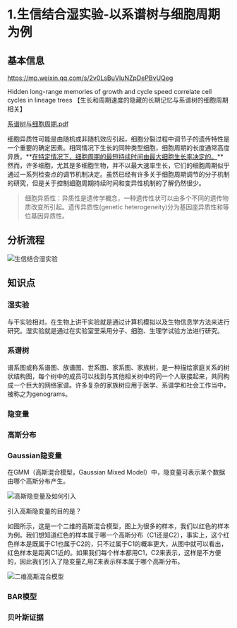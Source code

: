 # 1.生信结合湿实验-以系谱树与细胞周期为例

## 基本信息

https://mp.weixin.qq.com/s/2v0LsBuVIuNZpDePBvUQeg

Hidden long-range memories of growth and cycle speed correlate cell cycles in lineage trees 【生长和周期速度的隐藏的长期记忆与系谱树的细胞周期相关】

 [系谱树与细胞周期.pdf](https://github.com/lifescience4ever/Files/blob/main/Kun%20Ling%20-%20Five%20TM%20domanins%20appear%20sufficient%20for%20a%20GPCR.pdf)

细胞异质性可能是由随机或非随机效应引起，细胞分裂过程中调节子的遗传特性是一个重要的确定因素。相同情况下生长的同种类型细胞，细胞周期的长度通常高度异质。**<u>在特定情况下，细胞周期的最短持续时间由最大细胞生长率决定的。</u>**然而，许多细胞，尤其是多细胞生物，并不以最大速率生长，它们的细胞周期似乎通过一系列检查点的调节机制决定。虽然已经有许多关于细胞周期调节的分子机制的研究，但是关于控制细胞周期持续时间和变异性机制的了解仍然很少。

> 细胞异质性：异质性是遗传学概念，一种遗传性状可以由多个不同的遗传物质改变所引起。遗传异质性(genetic heterogeneity)分为基因座异质性和等位基因异质性。

## 分析流程

![生信结合湿实验](https://github.com/lifescience4ever/Files/blob/main/%E7%94%9F%E4%BF%A1%E7%BB%93%E5%90%88%E6%B9%BF%E5%AE%9E%E9%AA%8C.jpeg)

## 知识点

### 湿实验

与干实验相对。在生物上讲干实验就是通过计算机模拟以及生物信息学方法来进行研究。湿实验就是通过在实验室里采用分子、细胞、生理学试验方法进行研究。

### 系谱树

谱系图或称系谱图、族谱图、世系图、家系图、家族树，是一种描绘家庭关系的树状结构图，每个树中的成员可以找到与其他相关树中的同一个人联接起来，共同构成一个巨大的网络家谱。许多复杂的家族树应用于医学、系谱学和社会工作当中，被称之为genograms。

### 隐变量



### 高斯分布



### Gaussian隐变量

在GMM（高斯混合模型，Gaussian Mixed Model）中，隐变量可表示某个数据由哪个高斯分布产生。

![高斯隐变量及如何引入](https://github.com/lifescience4ever/Files/blob/main/%E9%AB%98%E6%96%AF%E9%9A%90%E5%8F%98%E9%87%8F%E5%8F%8A%E5%A6%82%E4%BD%95%E5%BC%95%E5%85%A5.jpg)

引入高斯隐变量的目的是？

如图所示，这是一个二维的高斯混合模型，图上为很多的样本，我们以红色的样本为例。我们想知道红色的样本属于哪一个高斯分布（C1还是C2），事实上，这个红色样本是既属于C1也属于C2的，只不过属于C1的概率更大，从图中就可以看出，红色样本是距离C1近的。如果我们每个样本都用C1，C2来表示，这样是不方便的，因此我们引入了隐变量Z,用Z来表示样本属于哪个高斯分布。

![二维高斯混合模型](https://github.com/lifescience4ever/Files/blob/main/%E4%BA%8C%E7%BB%B4%E9%AB%98%E6%96%AF%E6%B7%B7%E5%90%88%E6%A8%A1%E5%9E%8B.png)

### BAR模型



### 贝叶斯证据







